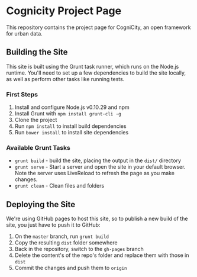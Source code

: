 # Cognicity Project Page

This repository contains the project page for CogniCity, an open framework for urban data.

## Building the Site

This site is built using the Grunt task runner, which runs on the Node.js runtime. You'll need to set up a few dependencies to build the site locally, as well as perform other tasks like running tests.

### First Steps

1. Install and configure Node.js v0.10.29 and npm
2. Install Grunt with `npm install grunt-cli -g`
3. Clone the project
4. Run `npm install` to install build dependencies
5. Run `bower install` to install site dependencies

### Available Grunt Tasks

- `grunt build` - build the site, placing the output in the `dist/` directory
- `grunt serve` - Start a server and open the site in your default browser. Note the server uses LiveReload to refresh the page as you make changes.
- `grunt clean` - Clean files and folders

## Deploying the Site

We're using GitHub pages to host this site, so to publish a new build of the site, you just have to push it to GitHub:

1. On the `master` branch, run `grunt build`
2. Copy the resulting `dist` folder somewhere
3. Back in the repository, switch to the `gh-pages` branch
4. Delete the content's of the repo's folder and replace them with those in `dist`
5. Commit the changes and push them to `origin`
